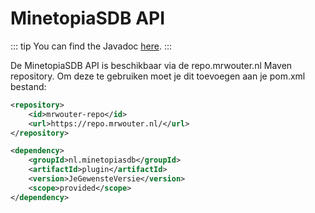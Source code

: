# MinetopiaSDB API

::: tip
You can find the Javadoc [here](https://docs.minetopiasdb.nl/).
:::

De MinetopiaSDB API is beschikbaar via de repo.mrwouter.nl Maven repository. Om deze te gebruiken moet je dit toevoegen aan je pom.xml bestand:
```xml
<repository>
    <id>mrwouter-repo</id>
    <url>https://repo.mrwouter.nl/</url>
</repository>
```
```xml
<dependency>
    <groupId>nl.minetopiasdb</groupId>
    <artifactId>plugin</artifactId>
    <version>JeGewensteVersie</version>
    <scope>provided</scope>
</dependency>
```
